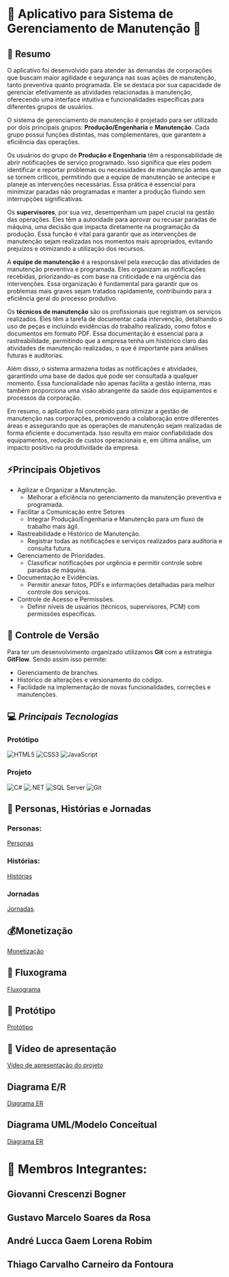 # 🔧 Aplicativo para Sistema de Gerenciamento de Manutenção 🔨

## 📜 Resumo

O aplicativo foi desenvolvido para atender às demandas de corporações que buscam maior agilidade e segurança nas suas ações de manutenção, tanto preventiva quanto programada. Ele se destaca por sua capacidade de gerenciar efetivamente as atividades relacionadas à manutenção, oferecendo uma interface intuitiva e funcionalidades específicas para diferentes grupos de usuários.

O sistema de gerenciamento de manutenção é projetado para ser utilizado por dois principais grupos: **Produção/Engenharia** e **Manutenção**. Cada grupo possui funções distintas, mas complementares, que garantem a eficiência das operações.

Os usuários do grupo de **Produção e Engenharia** têm a responsabilidade de abrir notificações de serviço programado. Isso significa que eles podem identificar e reportar problemas ou necessidades de manutenção antes que se tornem críticos, permitindo que a equipe de manutenção se antecipe e planeje as intervenções necessárias. Essa prática é essencial para minimizar paradas não programadas e manter a produção fluindo sem interrupções significativas.

Os **supervisores**, por sua vez, desempenham um papel crucial na gestão das operações. Eles têm a autoridade para aprovar ou recusar paradas de máquina, uma decisão que impacta diretamente na programação da produção. Essa função é vital para garantir que as intervenções de manutenção sejam realizadas nos momentos mais apropriados, evitando prejuízos e otimizando a utilização dos recursos.

A **equipe de manutenção** é a responsável pela execução das atividades de manutenção preventiva e programada. Eles organizam as notificações recebidas, priorizando-as com base na criticidade e na urgência das intervenções. Essa organização é fundamental para garantir que os problemas mais graves sejam tratados rapidamente, contribuindo para a eficiência geral do processo produtivo.

Os **técnicos de manutenção** são os profissionais que registram os serviços realizados. Eles têm a tarefa de documentar cada intervenção, detalhando o uso de peças e incluindo evidências do trabalho realizado, como fotos e documentos em formato PDF. Essa documentação é essencial para a rastreabilidade, permitindo que a empresa tenha um histórico claro das atividades de manutenção realizadas, o que é importante para análises futuras e auditorias.

Além disso, o sistema armazena todas as notificações e atividades, garantindo uma base de dados que pode ser consultada a qualquer momento. Essa funcionalidade não apenas facilita a gestão interna, mas também proporciona uma visão abrangente da saúde dos equipamentos e processos da corporação.

Em resumo, o aplicativo foi concebido para otimizar a gestão de manutenção nas corporações, promovendo a colaboração entre diferentes áreas e assegurando que as operações de manutenção sejam realizadas de forma eficiente e documentada. Isso resulta em maior confiabilidade dos equipamentos, redução de custos operacionais e, em última análise, um impacto positivo na produtividade da empresa.
## ⚡Principais Objetivos
- Agilizar e Organizar a Manutenção.
  - Melhorar a eficiência no gerenciamento da manutenção preventiva e programada.
- Facilitar a Comunicação entre Setores
  - Integrar Produção/Engenharia e Manutenção para um fluxo de trabalho mais ágil.
- Rastreabilidade e Histórico de Manutenção.
  - Registrar todas as notificações e serviços realizados para auditoria e consulta futura.
- Gerenciamento de Prioridades.
  - Classificar notificações por urgência e permitir controle sobre paradas de máquina.
- Documentação e Evidências.
  - Permitir anexar fotos, PDFs e informações detalhadas para melhor controle dos serviços.
- Controle de Acesso e Permissões.
  - Definir níveis de usuários (técnicos, supervisores, PCM) com permissões específicas.
 

## 🚀 Controle de Versão   

Para ter um desenvolvimento organizado  utilizamos **Git** com a estratégia **GitFlow**. Sendo assim isso permite:  
- Gerenciamento de branches.  
- Histórico de alterações e versionamento do código.  
- Facilidade na implementação de novas funcionalidades, correções e manutenções.
  
## 💻 *Principais Tecnologias*
### Protótipo
![HTML5](https://img.shields.io/badge/HTML5-E34F26?style=for-the-badge&logo=html5&logoColor=white)
![CSS3](https://img.shields.io/badge/CSS3-1572B6?style=for-the-badge&logo=css3&logoColor=white)
![JavaScript](https://img.shields.io/badge/JavaScript-F7DF1E?style=for-the-badge&logo=javascript&logoColor=black)
### Projeto
![C#](https://img.shields.io/badge/C%23-239120?style=for-the-badge&logo=c-sharp&logoColor=white)
![.NET](https://img.shields.io/badge/.NET-512BD4?style=for-the-badge&logo=dotnet&logoColor=white)
![SQL Server](https://img.shields.io/badge/SQL%20Server-CC2927?style=for-the-badge&logo=microsoft-sql-server&logoColor=white)
![Git](https://img.shields.io/badge/Git-F05032?style=for-the-badge&logo=git&logoColor=white)

## 👤 Personas, Histórias e Jornadas
### Personas:
[Personas](https://miro.com/app/board/uXjVIQO39Sw=/?share_link_id=523911935066)
### Histórias:
[Histórias](https://docs.google.com/document/d/1_YSscmlTVGn41b1v5qjr5izB3jSwSyE_TS-WT7YthzA/edit?usp=sharinga)
### Jornadas
[Jornadas](https://docs.google.com/document/d/10misB9ikd36wNus5Er6NvSV9rlcsPlX8v5ppIzgldgk/edit?usp=sharing).

## 💰Monetização
[Monetização](https://docs.google.com/document/d/1jei-thDnd4v6yPKlrNNZwc4VZ0_6gmfU/edit?usp=sharing&ouid=100082239877407507277&rtpof=true&sd=true)

## 📜 Fluxograma 
[Fluxograma](https://miro.com/app/board/uXjVIJNQHCw=/?share_link_id=523911935066)

## 🤖 Protótipo
[Protótipo](https://andre55z.github.io/PrototipoManutencPrevent/)

## 🎥 Vídeo de apresentação
[Vídeo de apresentação do projeto](https://we.tl/t-2O5fQ0FB8T)

## Diagrama E/R
[Diagrama ER](https://app.brmodeloweb.com/#!/publicview/683da685a1f73becf72fb5a5)

## Diagrama UML/Modelo Conceitual
[Diagrama ER](https://app.brmodeloweb.com/#!/publicview/683da685a1f73becf72fb5a5)

# 🤝 Membros Integrantes:
## Giovanni Crescenzi Bogner
## Gustavo Marcelo Soares da Rosa
## André Lucca Gaem Lorena Robim
## Thiago Carvalho Carneiro da Fontoura


